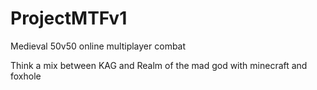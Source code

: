 # ProjectMTFv1
Medieval 50v50 online multiplayer combat

Think a mix between KAG and Realm of the mad god with minecraft and foxhole
